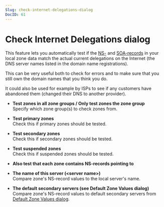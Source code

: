 ```yaml
---
Slug: check-internet-delegations-dialog
DocID: 61
---
```

# Check Internet Delegations dialog

This feature lets you automatically test if the [NS-](rec_ns.md) and [SOA-records](rec_soa.md) in your local zone data match the actual current delegations on the Internet (the DNS server names listed in the domain name registrations).

This can be very useful both to check for errors and to make sure that you still own the domain names that you think you do.

It could also be used for example by ISPs to see if any customers have abandoned them (changed their DNS to another provider).

- **Test zones in all zone groups / Only test zones the zone group**\
Specify which zone group(s) to check zones from.

- **Test primary zones**\
Check this if primary zones should be tested.

- **Test secondary zones**\
Check this if secondary zones should be tested.

- **Test suspended zones**\
Check this if suspended zones should be tested.

- **Also test that each zone contains NS-records pointing to**

- **The name of this server (\<server name\>)**\
Compare zone's NS-record values to the local server's name.

- **The default secondary servers (see Default Zone Values dialog)**\
Compare zone's NS-record values to default secondary servers from [Default Zone Values dialog](wd_defzoneval.md).

